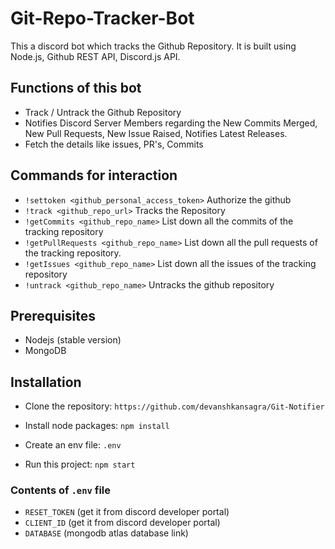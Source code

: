# Git-Repo-Tracker-Bot 

This a discord bot which tracks the Github Repository. It is built using Node.js, Github REST API, Discord.js API.

## Functions of this bot

- Track / Untrack the Github Repository
- Notifies Discord Server Members regarding the New Commits Merged, New Pull Requests, New Issue Raised, Notifies Latest Releases.
- Fetch the details like issues, PR's, Commits


## Commands for interaction

- `!settoken <github_personal_access_token>` Authorize the github
- `!track <github_repo_url>` Tracks the Repository
- `!getCommits <github_repo_name>` List down all the commits of the tracking repository 
- `!getPullRequests <github_repo_name>` List down all the pull requests of the tracking repository.
- `!getIssues <github_repo_name>` List down all the issues of the tracking repository
- `!untrack <github_repo_name>` Untracks the github repository

## Prerequisites

- Nodejs (stable version)
- MongoDB

## Installation

- Clone the repository: `https://github.com/devanshkansagra/Git-Notifier`

- Install node packages: `npm install`

- Create an env file: `.env`

- Run this project: `npm start`

### Contents of `.env` file
- `RESET_TOKEN` (get it from discord developer portal)
- `CLIENT_ID` (get it from discord developer portal) 
- `DATABASE` (mongodb atlas database link)

